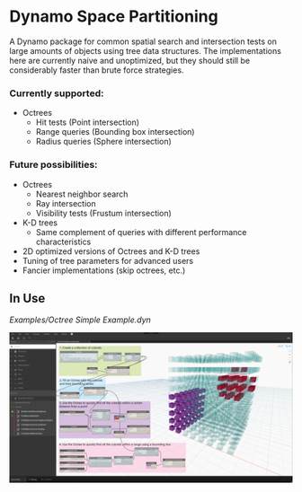 # Dynamo Space Partitioning

A Dynamo package for common spatial search and intersection tests on large amounts of objects using tree data structures. The implementations here are currently naive and unoptimized, but they should still be considerably faster than brute force strategies.

### Currently supported:

* Octrees
   * Hit tests (Point intersection)
   * Range queries (Bounding box intersection)
   * Radius queries (Sphere intersection)

### Future possibilities:

* Octrees
   * Nearest neighbor search
   * Ray intersection
   * Visibility tests (Frustum intersection)
* K-D trees
   * Same complement of queries with different performance characteristics
* 2D optimized versions of Octrees and K-D trees
* Tuning of tree parameters for advanced users
* Fancier implementations (skip octrees, etc.)

## In Use
*Examples/Octree Simple Example.dyn*

![Screenshot of Octree Simple Example.dyn graph in Examples folder](Examples/SimpleExample.PNG)

